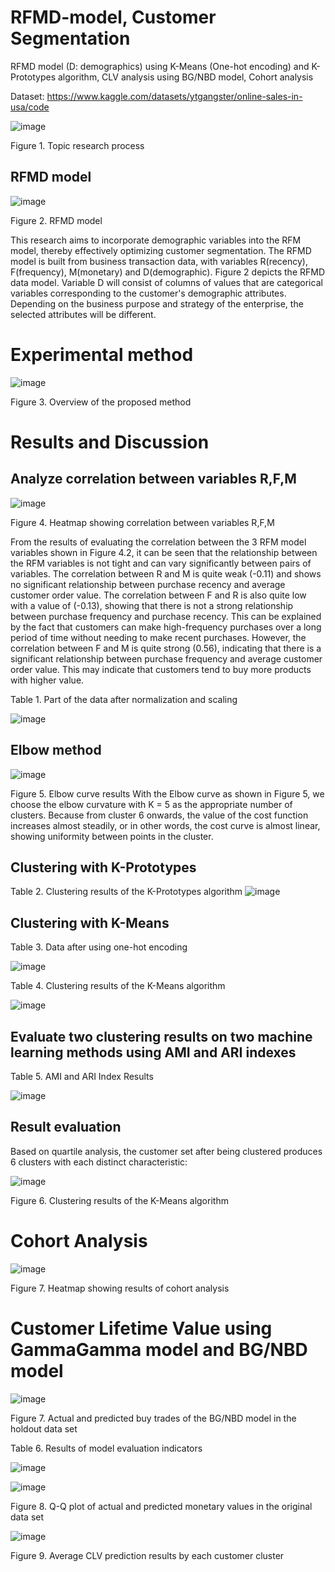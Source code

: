 # RFMD-model, Customer Segmentation
RFMD model (D: demographics) using K-Means (One-hot encoding) and K-Prototypes algorithm, CLV analysis using BG/NBD model, Cohort analysis

Dataset: https://www.kaggle.com/datasets/ytgangster/online-sales-in-usa/code 

![image](https://github.com/HiIAmHuong/Customer-Segmentation-with-RFMD-model/assets/124865073/65fdd2fc-1880-4dfd-bbc8-0b272b07fd85)

Figure 1. Topic research process

## RFMD model
![image](https://github.com/HiIAmHuong/Customer-Segmentation-with-RFMD-model/assets/124865073/7d6b24be-d7d6-4d88-9592-37e46f5fbd7c)

Figure 2. RFMD model

This research aims to incorporate demographic variables into the RFM model, thereby effectively optimizing customer segmentation. The RFMD model is built from business transaction data, with variables R(recency), F(frequency), M(monetary) and D(demographic). Figure 2 depicts the RFMD data model. Variable D will consist of columns of values that are categorical variables corresponding to the customer's demographic attributes. Depending on the business purpose and strategy of the enterprise, the selected attributes will be different.

# Experimental method
![image](https://github.com/HiIAmHuong/Customer-Segmentation-with-RFMD-model/assets/124865073/4253b92f-784c-4b71-b42f-af995508ef11)

Figure 3. Overview of the proposed method

# Results and Discussion
## Analyze correlation between variables R,F,M
![image](https://github.com/HiIAmHuong/Customer-Segmentation-with-RFMD-model/assets/124865073/f9d713db-b831-46ec-a489-3d76a755580b)

Figure 4. Heatmap showing correlation between variables R,F,M

From the results of evaluating the correlation between the 3 RFM model variables shown in Figure 4.2, it can be seen that the relationship between the RFM variables is not tight and can vary significantly between pairs of variables. The correlation between R and M is quite weak (-0.11) and shows no significant relationship between purchase recency and average customer order value. The correlation between F and R is also quite low with a value of (-0.13), showing that there is not a strong relationship between purchase frequency and purchase recency. This can be explained by the fact that customers can make high-frequency purchases over a long period of time without needing to make recent purchases. However, the correlation between F and M is quite strong (0.56), indicating that there is a significant relationship between purchase frequency and average customer order value. This may indicate that customers tend to buy more products with higher value.

Table 1. Part of the data after normalization and scaling

![image](https://github.com/HiIAmHuong/Customer-Segmentation-with-RFMD-model/assets/124865073/3023fadb-0ea2-4329-ac7f-5db79c898513)

## Elbow method
![image](https://github.com/HiIAmHuong/Customer-Segmentation-with-RFMD-model/assets/124865073/bd820bf8-1f58-4bc2-915f-4c37caf474cd)

Figure 5. Elbow curve results
With the Elbow curve as shown in Figure 5, we choose the elbow curvature with K = 5 as the appropriate number of clusters. Because from cluster 6 onwards, the value of the cost function increases almost steadily, or in other words, the cost curve is almost linear, showing uniformity between points in the cluster.

## Clustering with K-Prototypes
Table 2. Clustering results of the K-Prototypes algorithm
![image](https://github.com/HiIAmHuong/Customer-Segmentation-with-RFMD-model/assets/124865073/592c6156-f92e-48c3-98a5-3d567dbff7b1)

## Clustering with K-Means
Table 3. Data after using one-hot encoding

![image](https://github.com/HiIAmHuong/Customer-Segmentation-with-RFMD-model/assets/124865073/f5ab7f09-4c15-4b43-9b0b-57ff82525d62)

Table 4. Clustering results of the K-Means algorithm

![image](https://github.com/HiIAmHuong/Customer-Segmentation-with-RFMD-model/assets/124865073/3fcd5975-7e31-4dea-b8d2-adaa35c01ccf)

## Evaluate two clustering results on two machine learning methods using AMI and ARI indexes
Table 5. AMI and ARI Index Results

![image](https://github.com/HiIAmHuong/Customer-Segmentation-with-RFMD-model/assets/124865073/5c803934-0d93-4b39-91fc-222f64b6035c)

## Result evaluation
Based on quartile analysis, the customer set after being clustered produces 6 clusters with each distinct characteristic:

![image](https://github.com/HiIAmHuong/Customer-Segmentation-with-RFMD-model/assets/124865073/71a8c769-fc5e-4362-8395-220847c0b3fe)

Figure 6. Clustering results of the K-Means algorithm
# Cohort Analysis
![image](https://github.com/HiIAmHuong/Customer-Segmentation-with-RFMD-model/assets/124865073/ff73bf90-519d-4003-b04c-2a79b20f82d8)

Figure 7. Heatmap showing results of cohort analysis

# Customer Lifetime Value using GammaGamma model and BG/NBD model
![image](https://github.com/HiIAmHuong/Customer-Segmentation-with-RFMD-model/assets/124865073/e22004cd-9a53-4e46-99ac-f84f96592f60)

Figure 7. Actual and predicted buy trades of the BG/NBD model in the holdout data set

Table 6. Results of model evaluation indicators

![image](https://github.com/HiIAmHuong/Customer-Segmentation-with-RFMD-model/assets/124865073/7fe1c3e3-b5d8-4f2a-94ad-f024e9a8806d)


![image](https://github.com/HiIAmHuong/Customer-Segmentation-with-RFMD-model/assets/124865073/92669cc0-d4ff-45fa-b0ae-1a213e160580)

Figure 8. Q-Q plot of actual and predicted monetary values in the original data set

![image](https://github.com/HiIAmHuong/Customer-Segmentation-with-RFMD-model/assets/124865073/22b79c10-cf28-48e9-aff2-77a1be31ccb9)

Figure 9. Average CLV prediction results by each customer cluster
